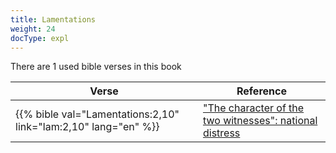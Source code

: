 ```yaml
---
title: Lamentations
weight: 24
docType: expl
---
```


There are 1 used bible verses in this book

| Verse | Reference |
|-------|-----------|
| {{% bible val="Lamentations:2,10" link="lam:2,10" lang="en" %}} | ["The character of the two witnesses": national distress](/expl/../expl/content/witnesses/the-two-witnesses#3181) |
